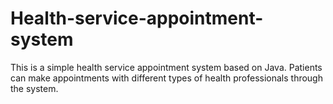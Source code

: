 # Health-service-appointment-system
This is a simple health service appointment system based on Java. Patients can make appointments with different types of health professionals through the system.
